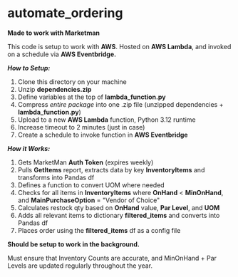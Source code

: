 # automate_ordering

**Made to work with Marketman**

This code is setup to work with **AWS**. Hosted on **AWS Lambda**, and invoked on a schedule via **AWS Eventbridge.**

***How to Setup:***

1. Clone this directory on your machine
2. Unzip **dependencies.zip**
3. Define variables at the top of **lambda_function.py**
4. Compress *entire package* into one .zip file (unzipped dependencies + **lambda_function.py**)
5. Upload to a new **AWS Lambda** function, Python 3.12 runtime
6. Increase timeout to 2 minutes (just in case)
7. Create a schedule to invoke function in **AWS Eventbridge**


***How it Works:***

1. Gets MarketMan **Auth Token** (expires weekly)
2. Pulls **GetItems** report, extracts data by key **InventoryItems** and transforms into Pandas df
3. Defines a function to convert UOM where needed
4. Checks for all items in **InventoryItems** where **OnHand** < **MinOnHand**, and **MainPurchaseOption** = "Vendor of Choice"
5. Calculates restock qty based on **OnHand** value, **Par Level**, and **UOM**
6. Adds all relevant items to dictionary **filtered_items** and converts into Pandas df
7. Places order using the **filtered_items** df as a config file

**Should be setup to work in the background.**

Must ensure that Inventory Counts are accurate, and MinOnHand + Par Levels are updated regularly throughout the year.

